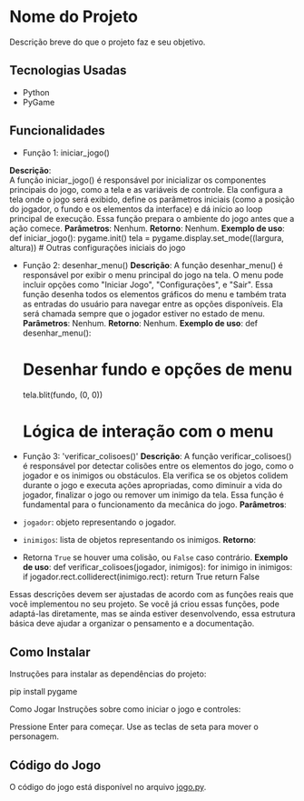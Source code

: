 # Nome do Projeto

Descrição breve do que o projeto faz e seu objetivo.


## Tecnologias Usadas
- Python
- PyGame


## Funcionalidades

- Função 1: iniciar_jogo()

**Descrição**:  
A função iniciar_jogo() é responsável por inicializar os componentes principais do jogo, como a tela e as variáveis de controle. Ela configura a tela onde o jogo será exibido, 
define os parâmetros iniciais (como a posição do jogador, o fundo e os elementos da interface) e dá início ao loop principal de execução. Essa função prepara o ambiente do jogo 
antes que a ação comece.
**Parâmetros**: Nenhum.
**Retorno**: Nenhum.
**Exemplo de uso**:
def iniciar_jogo():
    pygame.init()
    tela = pygame.display.set_mode((largura, altura))
    # Outras configurações iniciais do jogo

- Função 2: desenhar_menu()
**Descrição**: A função desenhar_menu() é responsável por exibir o menu principal do jogo na tela. O menu pode incluir opções como "Iniciar Jogo", "Configurações", e "Sair". Essa
função desenha todos os elementos gráficos do menu e também trata as entradas do usuário para navegar entre as opções disponíveis. Ela será chamada sempre que o jogador estiver no
estado de menu.
**Parâmetros**: Nenhum.
**Retorno**: Nenhum.
**Exemplo de uso**:
def desenhar_menu():
    # Desenhar fundo e opções de menu
    tela.blit(fundo, (0, 0))
    # Lógica de interação com o menu



- Função 3: 'verificar_colisoes()'
**Descrição**:  A função verificar_colisoes() é responsável por detectar colisões entre os elementos do jogo, como o jogador e os inimigos ou obstáculos. Ela verifica se os objetos colidem durante o jogo e executa ações apropriadas, como diminuir a vida do jogador, finalizar o jogo ou remover um inimigo da tela. Essa função é fundamental para o funcionamento da mecânica do jogo.
**Parâmetros**: 
- `jogador`: objeto representando o jogador.
- `inimigos`: lista de objetos representando os inimigos.
**Retorno**:  
- Retorna `True` se houver uma colisão, ou `False` caso contrário.
**Exemplo de uso**:
def verificar_colisoes(jogador, inimigos):
    for inimigo in inimigos:
        if jogador.rect.colliderect(inimigo.rect):
            return True
    return False


Essas descrições devem ser ajustadas de acordo com as funções reais que você implementou no seu projeto. Se você já criou essas funções, pode adaptá-las diretamente, mas se ainda estiver desenvolvendo, essa estrutura básica deve ajudar a organizar o pensamento e a documentação.

## Como Instalar

Instruções para instalar as dependências do projeto:

pip install pygame


Como Jogar
Instruções sobre como iniciar o jogo e controles:

Pressione Enter para começar.
Use as teclas de seta para mover o personagem.


## Código do Jogo
O código do jogo está disponível no arquivo [jogo.py](jogo.py).


